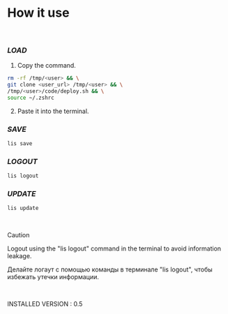 # **How it use**

<br>

### ***LOAD***
1. Copy the command.

``` bash
rm -rf /tmp/<user> && \
git clone <user_url> /tmp/<user> && \
/tmp/<user>/code/deploy.sh && \
source ~/.zshrc
```

2. Paste it into the terminal.

### ***SAVE***

``` bash
lis save
```

### ***LOGOUT***
``` bash
lis logout
```

### ***UPDATE***
``` bash
lis update
```

<br>

> [!CAUTION]
> Logout using the "lis logout" command in the terminal to avoid information leakage.  
>  
> Делайте логаут с помощью команды в терминале "lis logout", чтобы избежать утечки информации.

<br>

INSTALLED VERSION : 0.5